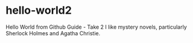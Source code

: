 # hello-world2
Hello World from Github Guide - Take 2
I like mystery novels, particularly Sherlock Holmes and Agatha Christie.
